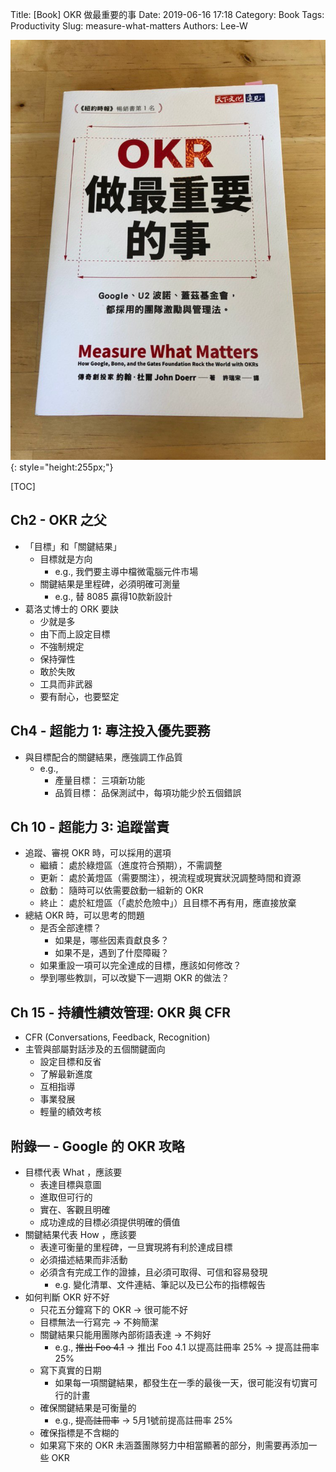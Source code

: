 Title: [Book] OKR 做最重要的事
Date: 2019-06-16 17:18
Category: Book
Tags: Productivity
Slug: measure-what-matters
Authors: Lee-W

![measure-what-matters](/images/books/measure-what-matters.jpg){: style="height:255px;"}

<!--more-->

[TOC]

## Ch2 - OKR 之父

* 「目標」和「關鍵結果」
    * 目標就是方向
        * e.g., 我們要主導中檔微電腦元件市場
    * 關鍵結果是里程碑，必須明確可測量
        * e.g., 替 8085 贏得10款新設計
* 葛洛丈博士的 ORK 要訣
    * 少就是多
    * 由下而上設定目標
    * 不強制規定
    * 保持彈性
    * 敢於失敗
    * 工具而非武器
    * 要有耐心，也要堅定

## Ch4 - 超能力 1: 專注投入優先要務

* 與目標配合的關鍵結果，應強調工作品質
    * e.g.,
        * 產量目標： 三項新功能
        * 品質目標： 品保測試中，每項功能少於五個錯誤

## Ch 10 - 超能力 3: 追蹤當責

* 追蹤、審視 OKR 時，可以採用的選項
    * 繼續： 處於綠燈區（進度符合預期），不需調整
    * 更新： 處於黃燈區（需要關注），視流程或現實狀況調整時間和資源
    * 啟動： 隨時可以依需要啟動一組新的 OKR
    * 終止： 處於紅燈區（「處於危險中」）且目標不再有用，應直接放棄
* 總結 OKR 時，可以思考的問題
    * 是否全部達標？
        * 如果是，哪些因素貢獻良多？
        * 如果不是，遇到了什麼障礙？
    * 如果重設一項可以完全達成的目標，應該如何修改？
    * 學到哪些教訓，可以改變下一週期 OKR 的做法？

## Ch 15 - 持續性績效管理: OKR 與 CFR

* CFR (Conversations, Feedback, Recognition)
* 主管與部屬對話涉及的五個關鍵面向
    * 設定目標和反省
    * 了解最新進度
    * 互相指導
    * 事業發展
    * 輕量的績效考核

## 附錄一 - Google 的 OKR 攻略

* 目標代表 What ，應該要
    * 表達目標與意圖
    * 進取但可行的
    * 實在、客觀且明確
    * 成功達成的目標必須提供明確的價值
* 關鍵結果代表 How ，應該要
    * 表達可衡量的里程碑，一旦實現將有利於達成目標
    * 必須描述結果而非活動
    * 必須含有完成工作的證據，且必須可取得、可信和容易發現
        * e.g. 變化清單、文件連結、筆記以及已公布的指標報告
* 如何判斷 OKR 好不好
    * 只花五分鐘寫下的 OKR → 很可能不好
    * 目標無法一行寫完 → 不夠簡潔
    * 關鍵結果只能用團隊內部術語表達 → 不夠好
        * e.g., ~~推出 Foo 4.1~~ → 推出 Foo 4.1 以提高註冊率 25% → 提高註冊率 25%
    * 寫下真實的日期
        * 如果每一項關鍵結果，都發生在一季的最後一天，很可能沒有切實可行的計畫
    * 確保關鍵結果是可衡量的
        * e.g., ~~提高註冊率~~ → 5月1號前提高註冊率 25%
    * 確保指標是不含糊的
    * 如果寫下來的 OKR 未涵蓋團隊努力中相當顯著的部分，則需要再添加一些 OKR

